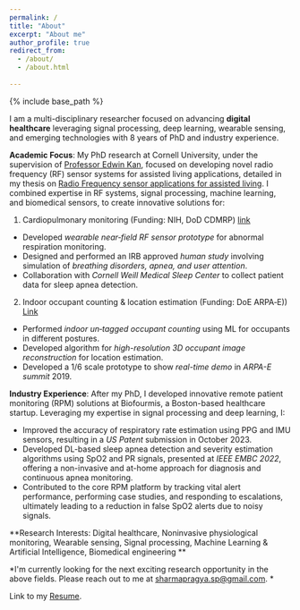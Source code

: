 ```yaml
---
permalink: /
title: "About"
excerpt: "About me"
author_profile: true
redirect_from: 
  - /about/
  - /about.html
  
---
```

{% include base_path %}

I am a multi-disciplinary researcher focused on advancing **digital healthcare** leveraging signal processing, deep learning, wearable sensing, and emerging technologies with 8 years of PhD and industry experience. 

**Academic Focus**: 
My PhD research at Cornell University, under the supervision of [Professor Edwin Kan](https://kan.ece.cornell.edu/), focused on developing novel radio frequency (RF) sensor systems for assisted living applications, detailed in my thesis on [Radio Frequency sensor applications for assisted living](https://ecommons.cornell.edu/items/d4c14ad8-fdbd-4f0d-8228-27502e579a1e). I combined expertise in RF systems, signal processing, machine learning, and biomedical sensors, to create innovative solutions for:
1. Cardiopulmonary monitoring (Funding: NIH, DoD CDMRP) [link](https://psharma15.github.io/RF-Vital-Sensing/)
  - Developed *wearable near‑field RF sensor prototype* for abnormal respiration monitoring.
  - Designed and performed an IRB approved *human study* involving simulation of *breathing disorders, apnea, and user attention*. 
  - Collaboration with *Cornell Weill Medical Sleep Center* to collect patient data for sleep apnea detection.
    
2. Indoor occupant counting & location estimation (Funding: DoE ARPA‑E)) [Link](https://psharma15.github.io/CLEAR/)
  - Performed *indoor un‑tagged occupant counting* using ML for occupants in different postures.
  - Developed algorithm for *high-resolution 3D occupant image reconstruction* for location estimation.
  - Developed a 1/6 scale prototype to show *real-time demo* in *ARPA-E summit* 2019.


**Industry Experience**: 
After my PhD, I developed innovative remote patient monitoring (RPM) solutions at Biofourmis, a Boston-based healthcare startup. Leveraging my expertise in signal processing and deep learning, I:
* Improved the accuracy of respiratory rate estimation using PPG and IMU sensors, resulting in a *US Patent* submission in October 2023.
* Developed DL-based sleep apnea detection and severity estimation algorithms using SpO2 and PR signals, presented at *IEEE EMBC 2022*, offering a non-invasive and at-home approach for diagnosis and continuous apnea monitoring.
* Contributed to the core RPM platform by tracking vital alert performance, performing case studies, and responding to escalations, ultimately leading to a reduction in false SpO2 alerts due to noisy signals.

**Research Interests: Digital healthcare, Noninvasive physiological monitoring, Wearable sensing, Signal processing, Machine Learning & Artificial Intelligence, Biomedical engineering **

*I'm currently looking for the next exciting research opportunity in the above fields. Please reach out to me at sharmapragya.sp@gmail.com. * 

Link to my <a href="/Pragya_Sharma_Resume_2023.pdf" target="_blank">Resume</a>.

